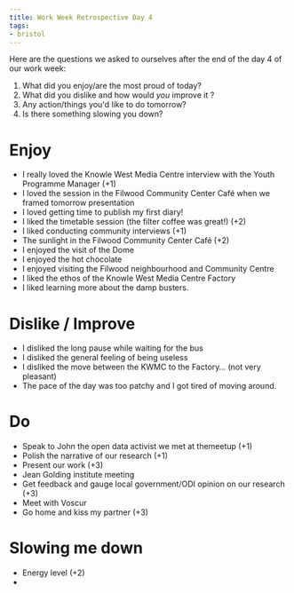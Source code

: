 ```yaml
---
title: Work Week Retrospective Day 4
tags:
- bristol
---
```


Here are the questions we asked to ourselves after the end of the day 4 of our work week:

1. What did you enjoy/are the most proud of today?
2. What did you dislike and how would _you_ improve it ?
3. Any action/things you'd like to do tomorrow?
4. Is there something slowing you down?


# Enjoy

- I really loved the Knowle West Media Centre interview with the Youth Programme Manager (+1)
- I loved the session in the Filwood Community Center Café when we framed tomorrow presentation
- I loved getting time to publish my first diary!
- I liked the timetable session (the filter coffee was great!) (+2)
- I liked conducting community interviews (+1)
- The sunlight in the Filwood Community Center Café (+2)
- I enjoyed the visit of the Dome
- I enjoyed the hot chocolate
- I enjoyed visiting the Filwood neighbourhood and Community Centre
- I liked the ethos of the Knowle West Media Centre Factory
- I liked learning more about the damp busters.

# Dislike / Improve

- I disliked the long pause while waiting for the bus
- I disliked the general feeling of being useless
- I disliked the move between the KWMC to the Factory… (not very pleasant)
- The pace of the day was too patchy and I got tired of moving around.

# Do

- Speak to John the open data activist we met at themeetup (+1)
- Polish the narrative of our research (+1)
- Present our work (+3)
- Jean Golding institute meeting
- Get feedback and gauge local government/ODI opinion on our research (+3)
- Meet with Voscur
- Go home and kiss my partner (+3)

# Slowing me down

- Energy level (+2)
-
